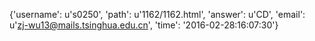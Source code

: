 {'username': u's0250', 'path': u'1162/1162.html', 'answer': u'CD', 'email': u'zj-wu13@mails.tsinghua.edu.cn', 'time': '2016-02-28:16:07:30'}